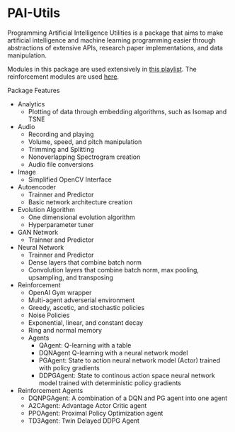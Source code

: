 # PAI-Utils

Programming Artificial Intelligence Utilities is a package that aims to make
artificial intelligence and machine learning programming easier through
abstractions of extensive APIs, research paper implementations, and data
manipulation.

Modules in this package are used extensively in [this playlist](https://www.youtube.com/watch?v=4_oJMTfTBYY&list=PLZkmLNZl0Wkw9KSJMBhbalbsxmrjdlgv3).
The reinforcement modules are used [here](https://github.com/Tiger767/OpenAIGymResults).

Package Features
- Analytics
  - Plotting of data through embedding algorithms, such as Isomap and TSNE
- Audio
  - Recording and playing
  - Volume, speed, and pitch manipulation
  - Trimming and Splitting
  - Nonoverlapping Spectrogram creation
  - Audio file conversions
- Image
  - Simplified OpenCV Interface
- Autoencoder
  - Trainner and Predictor
  - Basic network architecture creation
- Evolution Algorithm
  - One dimensional evolution algorithm
  - Hyperparameter tuner
- GAN Network
  - Trainner and Predictor
- Neural Network
  - Trainner and Predictor
  - Dense layers that combine batch norm
  - Convolution layers that combine batch norm, max pooling, upsampling, and transposing
- Reinforcement
  - OpenAI Gym wrapper
  - Multi-agent adverserial environment
  - Greedy, ascetic, and stochastic policies
  - Noise Policies
  - Exponential, linear, and constant decay
  - Ring and normal memory
  - Agents
    - QAgent: Q-learning with a table
    - DQNAgent Q-learning with a neural network model
    - PGAgent: State to action neural network model (Actor) trained with
               policy gradients
    - DDPGAgent: State to continous action space neural network model trained
                 with deterministic policy gradients
- Reinforcement Agents
  - DQNPGAgent: A combination of a DQN and PG agent into one agent
  - A2CAgent: Advantage Actor Critic agent
  - PPOAgent: Proximal Policy Optimization agent
  - TD3Agent: Twin Delayed DDPG Agent
